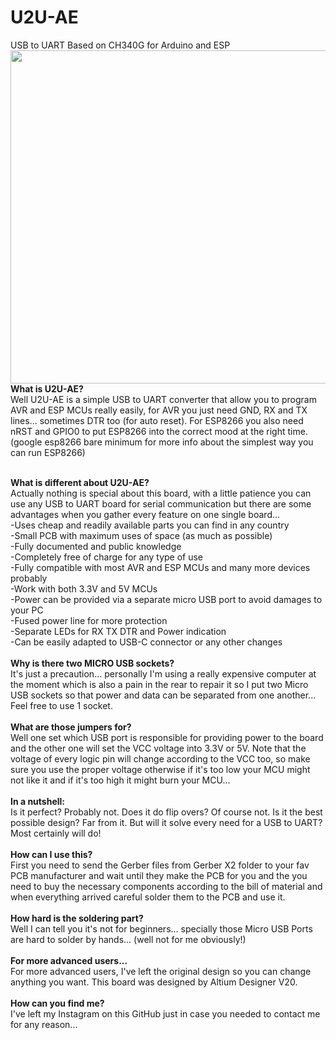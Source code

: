 # U2U-AE
USB to UART Based on CH340G for Arduino and ESP
<br>
<a href="https://raw.githubusercontent.com/skopusdotorg/U2U-AE/main/Images/U2U-AE%20PCB.jpg"><img alt="" src="https://raw.githubusercontent.com/skopusdotorg/U2U-AE/main/Images/U2U-AE%20PCB.jpg" style="width: 800px; height: 533px;" /></a>
<br>
<b>
What is U2U-AE?
</b><br>
Well U2U-AE is a simple USB to UART converter that allow you to program AVR and ESP MCUs really easily, for AVR you just need GND, RX and TX lines... sometimes DTR too (for auto reset). For ESP8266 you also need nRST and GPIO0 to put ESP8266 into the correct mood at the right time. (google esp8266 bare minimum for more info about the simplest way you can run ESP8266)
<br><br>

<b>
What is different about U2U-AE?
</b><br>
Actually nothing is special about this board, with a little patience you can use any USB to UART board for serial communication but there are some advantages when you gather every feature on one single board...
<br>
-Uses cheap and readily available parts you can find in any country
<br>
-Small PCB with maximum uses of space (as much as possible)
<br>
-Fully documented and public knowledge
<br>
-Completely free of charge for any type of use
<br>
-Fully compatible with most AVR and ESP MCUs and many more devices probably
<br>
-Work with both 3.3V and 5V MCUs
<br>
-Power can be provided via a separate micro USB port to avoid damages to your PC
<br>
-Fused power line for more protection
<br>
-Separate LEDs for RX TX DTR and Power indication
<br>
-Can be easily adapted to USB-C connector or any other changes
<br><br>

<b>
Why is there two MICRO USB sockets?
</b><br>
It's just a precaution... personally I'm using a really expensive computer at the moment which is also a pain in the rear to repair it so I put two Micro USB sockets so that power and data can be separated from one another... Feel free to use 1 socket.
<br><br>

<b>
What are those jumpers for?
</b><br>
Well one set which USB port is responsible for providing power to the board and the other one will set the VCC voltage into 3.3V or 5V. Note that the voltage of every logic pin will change according to the VCC too, so make sure you use the proper voltage otherwise if it's too low your MCU might not like it and if it's too high it might burn your MCU...
<br><br>

<b>
In a nutshell:
</b><br>
Is it perfect? Probably not. Does it do flip overs? Of course not. Is it the best possible design? Far from it. But will it solve every need for a USB to UART? Most certainly will do!
<br><br>

<b>
How can I use this?
</b><br>
First you need to send the Gerber files from Gerber X2 folder to your fav PCB manufacturer and wait until they make the PCB for you and the you need to buy the necessary components according to the bill of material and when everything arrived careful solder them to the PCB and use it.
<br><br>

<b>
How hard is the soldering part?
</b><br>
Well I can tell you it's not for beginners... specially those Micro USB Ports are hard to solder by hands... (well not for me obviously!)
<br><br>

<b>
For more advanced users...
</b><br>
For more advanced users, I've left the original design so you can change anything you want. This board was designed by Altium Designer V20.
<br><br>

<b>
How can you find me?
</b><br>
I've left my Instagram on this GitHub just in case you needed to contact me for any reason...
<br><br>
